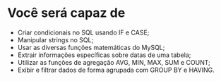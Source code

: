 # Você será capaz de

- Criar condicionais no SQL usando IF e CASE;
- Manipular strings no SQL;
- Usar as diversas funções matemáticas do MySQL;
- Extrair informações específicas sobre datas de uma tabela;
- Utilizar as funções de agregação AVG, MIN, MAX, SUM e COUNT;
- Exibir e filtrar dados de forma agrupada com GROUP BY e HAVING.
